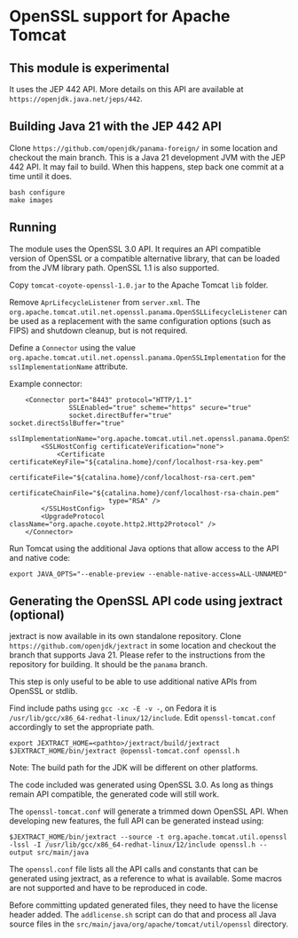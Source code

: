 # OpenSSL support for Apache Tomcat

## This module is experimental

It uses the JEP 442 API. More details on this API are available
at `https://openjdk.java.net/jeps/442`.

## Building Java 21 with the JEP 442 API

Clone `https://github.com/openjdk/panama-foreign/` in some location and
checkout the main branch. This is a Java 21 development JVM
with the JEP 442 API. It may fail to build. When this happens, step back
one commit at a time until it does.

```
bash configure
make images
```

## Running

The module uses the OpenSSL 3.0 API. It requires an API compatible version of
OpenSSL or a compatible alternative library, that can be loaded from the JVM
library path. OpenSSL 1.1 is also supported.

Copy `tomcat-coyote-openssl-1.0.jar` to the Apache Tomcat `lib` folder.

Remove `AprLifecycleListener` from `server.xml`. The
`org.apache.tomcat.util.net.openssl.panama.OpenSSLLifecycleListener` can be
used as a replacement with the same configuration options (such as FIPS)
and shutdown cleanup, but is not required.

Define a `Connector` using the value
`org.apache.tomcat.util.net.openssl.panama.OpenSSLImplementation` for the
`sslImplementationName` attribute.

Example connector:
```
    <Connector port="8443" protocol="HTTP/1.1"
               SSLEnabled="true" scheme="https" secure="true"
               socket.directBuffer="true" socket.directSslBuffer="true"
               sslImplementationName="org.apache.tomcat.util.net.openssl.panama.OpenSSLImplementation">
        <SSLHostConfig certificateVerification="none">
            <Certificate certificateKeyFile="${catalina.home}/conf/localhost-rsa-key.pem"
                         certificateFile="${catalina.home}/conf/localhost-rsa-cert.pem"
                         certificateChainFile="${catalina.home}/conf/localhost-rsa-chain.pem"
                         type="RSA" />
        </SSLHostConfig>
        <UpgradeProtocol className="org.apache.coyote.http2.Http2Protocol" />
    </Connector>
```

Run Tomcat using the additional Java options that allow access to the API and
native code:
```
export JAVA_OPTS="--enable-preview --enable-native-access=ALL-UNNAMED"
```

## Generating the OpenSSL API code using jextract (optional)

jextract is now available in its own standalone repository. Clone
`https://github.com/openjdk/jextract` in some location and
checkout the branch that supports Java 21. Please refer to the
instructions from the repository for building. It should be the
`panama` branch.

This step is only useful to be able to use additional native APIs from OpenSSL
or stdlib.

Find include paths using `gcc -xc -E -v -`, on Fedora it is
`/usr/lib/gcc/x86_64-redhat-linux/12/include`. Edit `openssl-tomcat.conf`
accordingly to set the appropriate path.

```
export JEXTRACT_HOME=<pathto>/jextract/build/jextract
$JEXTRACT_HOME/bin/jextract @openssl-tomcat.conf openssl.h
```
Note: The build path for the JDK will be different on other platforms.

The code included was generated using OpenSSL 3.0. As long as things remain
API compatible, the generated code will still work.

The `openssl-tomcat.conf` will generate a trimmed down OpenSSL API. When
developing new features, the full API can be generated instead using:
```
$JEXTRACT_HOME/bin/jextract --source -t org.apache.tomcat.util.openssl -lssl -I /usr/lib/gcc/x86_64-redhat-linux/12/include openssl.h --output src/main/java
```

The `openssl.conf` file lists all the API calls and constants that can be
generated using jextract, as a reference to what is available. Some macros are
not supported and have to be reproduced in code.

Before committing updated generated files, they need to have the license header
added. The `addlicense.sh` script can do that and process all Java source files
in the `src/main/java/org/apache/tomcat/util/openssl` directory.

